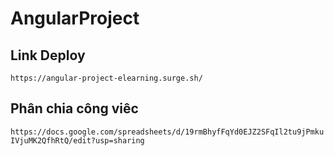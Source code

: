 # AngularProject

## Link Deploy

`https://angular-project-elearning.surge.sh/`

## Phân chia công viêc

`https://docs.google.com/spreadsheets/d/19rmBhyfFqYd0EJZ2SFqIl2tu9jPmkuIVjuMK2QfhRtQ/edit?usp=sharing`
